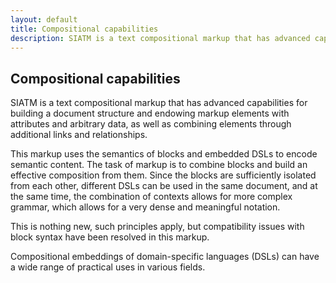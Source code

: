 ```yaml
---
layout: default
title: Compositional capabilities
description: SIATM is a text compositional markup that has advanced capabilities
---
```


## Compositional capabilities

SIATM is a text compositional markup that has advanced capabilities for building a document structure and endowing markup elements with attributes and arbitrary data, as well as combining elements through additional links and relationships.

This markup uses the semantics of blocks and embedded DSLs to encode semantic content. The task of markup is to combine blocks and build an effective composition from them.
Since the blocks are sufficiently isolated from each other, different DSLs can be used in the same document, and at the same time, the combination of contexts allows for more complex grammar, which allows for a very dense and meaningful notation.

This is nothing new, such principles apply, but compatibility issues with block syntax have been resolved in this markup.

Compositional embeddings of domain-specific languages (DSLs) can have a wide range of practical uses in various fields. 